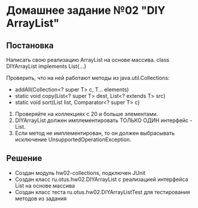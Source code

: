 # Домашнее задание №02 "DIY ArrayList"
## Постановка
Написать свою реализацию ArrayList на основе массива.
class DIYArrayList<T> implements List<T>{...}

Проверить, что на ней работают методы из java.util.Collections:
* addAll(Collection<? super T> c, T... elements)
* static <T> void copy(List<? super T> dest, List<? extends T> src)
* static <T> void sort(List<T> list, Comparator<? super T> c)

1) Проверяйте на коллекциях с 20 и больше элементами.
2) DIYArrayList должен имплементировать ТОЛЬКО ОДИН интерфейс - List.
3) Если метод не имплементирован, то он должен выбрасывать исключение UnsupportedOperationException.

## Решение
* Создан модуль hw02-collections, подключен JUnit
* Создан класс ru.otus.hw02.DIYArrayList с реализацией интерфейса List<T> на основе массива
* Создан класс теста ru.otus.hw02.DIYArrayListTest для тестирования методов из задания